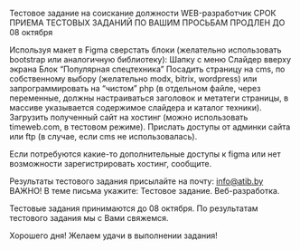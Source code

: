 Тестовое задание на соискание должности WEB-разработчик
СРОК ПРИЕМА ТЕСТОВЫХ ЗАДАНИЙ ПО ВАШИМ ПРОСЬБАМ ПРОДЛЕН ДО 08 октября

Используя макет в Figma сверстать блоки (желательно использовать bootstrap или аналогичную библиотеку):
Шапку с меню
Слайдер вверху экрана
Блок “Популярная спецтехника”
Посадить страницу на cms, по собственному выбору (желательно modx, bitrix, wordpress) или запрограммировать на “чистом” php (в отдельном файле, через переменные, должны настраиваться заголовок и метатеги страницы, в массиве указывается содержимое слайдера и каталог техники).
Загрузить полученный сайт на хостинг (можно использовать timeweb.com, в тестовом режиме).
Прислать доступы от админки сайта или ftp (в случае, если cms не использовалась).

Если потребуются какие-то дополнительные доступы к figma или нет возможности зарегистрировать хостинг, сообщите.

Результаты тестового задания присылайте на почту: info@atib.by
ВАЖНО! В теме письма укажите: Тестовое задание. Веб-разработка.

Тестовые задания принимаются до 08 октября. По результатам тестового задания мы с Вами свяжемся. 

Хорошего дня! Желаем удачи в выполнении задания!
